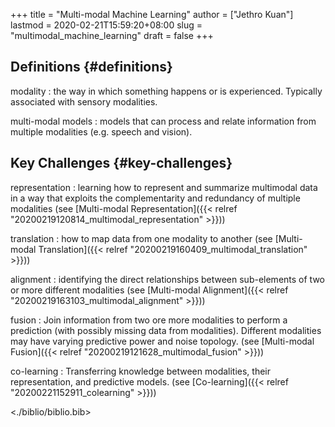 +++
title = "Multi-modal Machine Learning"
author = ["Jethro Kuan"]
lastmod = 2020-02-21T15:59:20+08:00
slug = "multimodal_machine_learning"
draft = false
+++

## Definitions {#definitions}

modality
: the way in which something happens or is experienced.
    Typically associated with sensory modalities.

multi-modal models
: models that can process and relate information
    from multiple modalities (e.g. speech and vision).


## Key Challenges {#key-challenges}

representation
: learning how to represent and summarize multimodal
    data in a way that exploits the complementarity and redundancy of
    multiple modalities (see [Multi-modal Representation]({{< relref "20200219120814_multimodal_representation" >}}))

translation
: how to map data from one modality to another (see
    [Multi-modal Translation]({{< relref "20200219160409_multimodal_translation" >}}))

alignment
: identifying the direct relationships between
    sub-elements of two or more different modalities (see [Multi-modal
    Alignment]({{< relref "20200219163103_multimodal_alignment" >}}))

fusion
: Join information from two ore more modalities to perform a
    prediction (with possibly missing data from modalities). Different
    modalities may have varying predictive power and noise topology.
    (see [Multi-modal Fusion]({{< relref "20200219121628_multimodal_fusion" >}}))

co-learning
: Transferring knowledge between modalities, their
    representation, and predictive models. (see [Co-learning]({{< relref "20200221152911_colearning" >}}))

<./biblio/biblio.bib>
